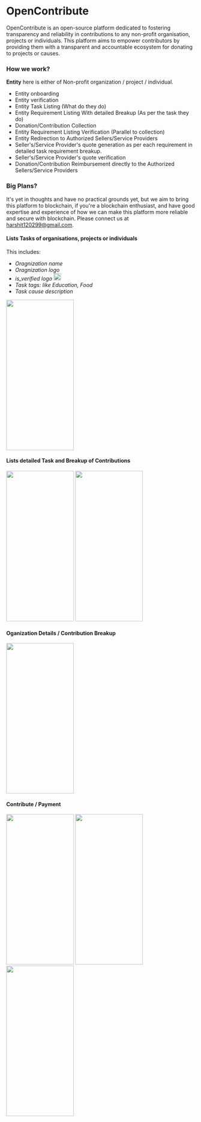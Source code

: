 # OpenContribute
OpenContribute is an open-source platform dedicated to fostering transparency and reliability in contributions to any non-profit organisation, projects or individuals. This platform aims to empower contributors by providing them with a transparent and accountable ecosystem for donating to projects or causes.

### How we work?
**Entity** here is either of Non-profit organization / project / individual.
- Entity onboarding
- Entity verification
- Entity Task Listing (What do they do)
- Entity Requirement Listing With detailed Breakup (As per the task they do)
- Donation/Contribution Collection
- Entity Requirement Listing Verification (Parallel to collection)
- Entity Redirection to Authorized Sellers/Service Providers
- Seller's/Service Provider's quote generation as per each requirement in detailed task requirement breakup.
- Seller's/Service Provider's quote verification
- Donation/Contribution Reimbursement directly to the Authorized Sellers/Service Providers


### Big Plans?
It's yet in thoughts and have no practical grounds yet, but we aim to bring this platform to blockchain, if you're a blockchain enthusiast, and have good expertise and experience of how we can make this platform more reliable and secure with blockchain. Please connect us at harshit120299@gmail.com.

#### Lists Tasks of organisations, projects or individuals
This includes: 
- _Oragnization name_
- _Oragnization logo_
- _is_verified logo_  <img src="https://github.com/jharsh1202/open-contribute/assets/41900044/28bcb3cf-d583-443c-b058-6aa95a60fee8" width="20" height="20">
- _Task tags: like Education, Food_
- _Task cause description_
<img src="https://github.com/jharsh1202/open-contribute-flutter/assets/41900044/486fd75e-6736-4e5b-9444-ac230b55aacd" width="180" height="400">



#### Lists detailed Task and Breakup of Contributions
<img src="https://github.com/jharsh1202/open-contribute/assets/41900044/ab67e690-a96c-4fd1-8bab-e2d1cdff241b" width="180" height="400">
<img src="https://github.com/jharsh1202/open-contribute/assets/41900044/20558a02-26ad-4a1c-944d-7ebdf71c1da1" width="180" height="400">

#### Oganization Details / Contribution Breakup
<img src="https://github.com/jharsh1202/open-contribute/assets/41900044/0670d931-2d7a-4445-b938-1276c0f61a3f" width="180" height="400">

#### Contribute / Payment
<img src="https://github.com/jharsh1202/open-contribute/assets/41900044/2ced36eb-71f8-43f0-98e4-c4f688389daf" width="180" height="400">
<img src="https://github.com/jharsh1202/open-contribute/assets/41900044/fe15504a-e989-43bb-965b-322a27583fda" width="180" height="400">
<img src="https://github.com/jharsh1202/open-contribute/assets/41900044/b7df5476-7b40-4832-921d-0e1b13b1c829" width="180" height="400">


